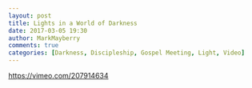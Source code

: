 ```yaml
---
layout: post
title: Lights in a World of Darkness
date: 2017-03-05 19:30
author: MarkMayberry
comments: true
categories: [Darkness, Discipleship, Gospel Meeting, Light, Video]
---
```

https://vimeo.com/207914634
